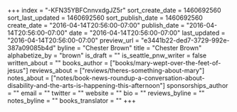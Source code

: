 +++
index = "-KFN35YBFCnnvxdgJZ5r"
sort_create_date = 1460692560
sort_last_updated = 1460692560
sort_publish_date = 1460692560
create_date = "2016-04-14T20:56:00-07:00"
publish_date = "2016-04-14T20:56:00-07:00"
date = "2016-04-14T20:56:00-07:00"
last_updated = "2016-04-14T20:56:00-07:00"
preview_url = "e3441b22-ded7-3729-992e-387a09085b4d"
byline = "Chester Brown"
title = "Chester Brown"
alphabetize_by = "brown"
is_draft = ""
is_seattle_pnw_writer = false
written_about = ""
books_author = ["books/mary-wept-over-the-feet-of-jesus"]
reviews_about = ["reviews/theres-something-about-mary"]
notes_about = ["notes/book-news-roundup-a-conversation-about-disability-and-the-arts-is-happening-this-afternoon"]
sponsorships_author = ""
email = ""
twitter = ""
website = ""
bio = ""
reviews_byline = ""
notes_byline = ""
books_translator = ""
+++
